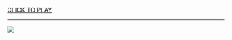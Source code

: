 
<a href="https://premium76.site?title=ludo_and_snakes_and_ladders_board_games&ref=12M">CLICK TO PLAY</a></h3>
<hr>

<a href="https://premium76.site?title=ludo_and_snakes_and_ladders_board_games&ref=12M"><img src="https://clearcache.store/games.png"></a>


